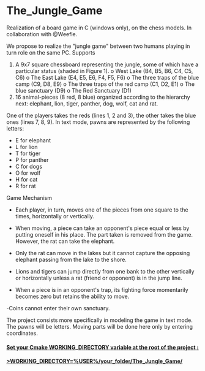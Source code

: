 # The_Jungle_Game

Realization of a board game in C (windows only), on the chess models. In collaboration with @Weefle. 

We propose to realize the "jungle game" between two humans playing in turn
role on the same PC.
Supports
1) A 9x7 square chessboard representing the jungle, some of which have
a particular status (shaded in Figure 1).
o West Lake (B4, B5, B6, C4, C5, C6)
o The East Lake (E4, E5, E6, F4, F5, F6)
o The three traps of the blue camp (C9, D8, E9)
o The three traps of the red camp (C1, D2, E1)
o The blue sanctuary (D9)
o The Red Sanctuary (D1)
  2) 16 animal-pieces (8 red, 8 blue) organized according to the hierarchy
next: elephant, lion, tiger, panther, dog, wolf, cat and rat. 

One of the players takes the reds (lines 1, 2 and 3), the other takes the blue ones (lines
7, 8, 9). In text mode, pawns are represented by the following letters:

- E for elephant
- L for lion
- T for tiger
- P for panther
- C for dogs
- O for wolf
- H for cat
- R for rat

Game Mechanism

- Each player, in turn, moves one of the pieces from one square to the
times, horizontally or vertically.

- When moving, a piece can take an opponent's piece
equal or less by putting oneself in his place. The part taken is removed from the
game. However, the rat can take the elephant.

- Only the rat can move in the lakes but it cannot capture
the opposing elephant passing from the lake to the shore.

- Lions and tigers can jump directly from one bank to the other
vertically or horizontally unless a rat (friend or opponent) is
in the jump line.

- When a piece is in an opponent's trap, its fighting force
momentarily becomes zero but retains the ability to
move.

-Coins cannot enter their own sanctuary. 

The project consists more specifically in modeling the game in text mode. The pawns will be letters.
Moving parts will be done here only by entering coordinates.

<h4><u><b>Set your Cmake WORKING_DIRECTORY variable at the root of the project<b><u> :<h4>
>WORKING_DIRECTORY=%USER%/your_folder/The_Jungle_Game/

